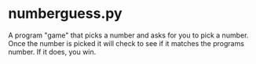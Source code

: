# numberguess.py
A program "game" that picks a number and asks for you to pick a number. Once the number is picked it will check to see if it matches the programs number. If it does, you win.
